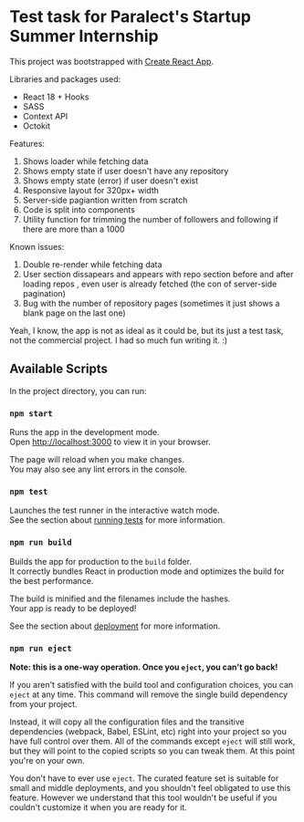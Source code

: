 # Test task for Paralect's Startup Summer Internship

This project was bootstrapped with [Create React App](https://github.com/facebook/create-react-app).

Libraries and packages used:
- React 18 + Hooks
- SASS
- Context API
- Octokit

Features:
1. Shows loader while fetching data
2. Shows empty state if user doesn't have any repository
3. Shows empty state (error) if user doesn't exist
4. Responsive layout for 320px+ width
5. Server-side pagiantion written from scratch
6. Code is split into components
7. Utility function for trimming the number of followers and following if there are more than a 1000

Known issues:
1. Double re-render while fetching data
2. User section dissapears and appears with repo section before and after loading repos , even user is already fetched (the con of server-side pagination)
3. Bug with the number of repository pages (sometimes it just shows a blank page on the last one)

Yeah, I know, the app is not as ideal as it could be, but its just a test task, not the commercial project. I had so much fun writing it. :)
   
## Available Scripts

In the project directory, you can run:

### `npm start`

Runs the app in the development mode.\
Open [http://localhost:3000](http://localhost:3000) to view it in your browser.

The page will reload when you make changes.\
You may also see any lint errors in the console.

### `npm test`

Launches the test runner in the interactive watch mode.\
See the section about [running tests](https://facebook.github.io/create-react-app/docs/running-tests) for more information.

### `npm run build`

Builds the app for production to the `build` folder.\
It correctly bundles React in production mode and optimizes the build for the best performance.

The build is minified and the filenames include the hashes.\
Your app is ready to be deployed!

See the section about [deployment](https://facebook.github.io/create-react-app/docs/deployment) for more information.

### `npm run eject`

**Note: this is a one-way operation. Once you `eject`, you can't go back!**

If you aren't satisfied with the build tool and configuration choices, you can `eject` at any time. This command will remove the single build dependency from your project.

Instead, it will copy all the configuration files and the transitive dependencies (webpack, Babel, ESLint, etc) right into your project so you have full control over them. All of the commands except `eject` will still work, but they will point to the copied scripts so you can tweak them. At this point you're on your own.

You don't have to ever use `eject`. The curated feature set is suitable for small and middle deployments, and you shouldn't feel obligated to use this feature. However we understand that this tool wouldn't be useful if you couldn't customize it when you are ready for it.
